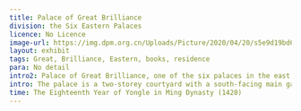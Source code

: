 ```yaml
---
title: Palace of Great Brilliance
division: the Six Eastern Palaces
licence: No Licence
image-url: https://img.dpm.org.cn/Uploads/Picture/2020/04/20/s5e9d19bd65eee.jpg
layout: exhibit
tags: Great, Brilliance, Eastern, books, residence
para: No detail
intro2: Palace of Great Brilliance, one of the six palaces in the east of the inner court Ming Yongle eighteen years (1420) built, initially named Changyang Palace, Jiajing fourteen years (1535) renamed Jing Yang Palace. It was rebuilt in the 25th year of the Kangxi era (1686), following the old Ming dynasty. During the Ming Dynasty, it was used as a residence for concubines. During the Qing Dynasty, it was used as a place for storing books.
intro: The palace is a two-storey courtyard with a south-facing main gate, named Gate of Great Brilliance, and a front courtyard main hall, with a wide 3 room facade and a hipped roof of yellow glazed tiles, different from the roof forms of the other five of the six palaces in the east. The eaves are decorated with five beasts, with architraves and painted dragons and seal paintings. The open door in the bright room is followed by a glass window in the second room. The ceiling is decorated with double cranes and the inner eaves are decorated with swirling colourful paintings, with a square brick plastered floor and a moon platform in front of the hall. The east and west halls have 3 rooms each with open doors, yellow glazed tiles with hard hill roofs and decorated with swirling colourful paintings under the eaves. The main hall in the rear courtyard is the Imperial Study Room, with a broad face of 5 rooms with a yellow glazed tile hermetic roof.
time: The Eighteenth Year of Yongle in Ming Dynasty (1420)
---
```


